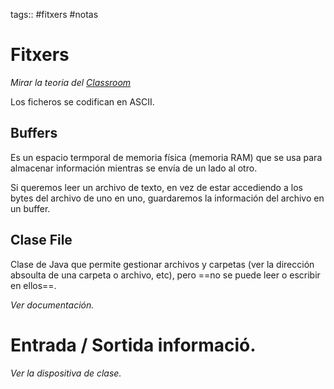 tags:: #fitxers #notas 

# Fitxers

*Mirar la teoria del [Classroom](https://classroom.google.com/c/NjA0NjA5NDIwMDI1/m/NjA0NjExNjE0NDUw/details)*

Los ficheros se codifican en ASCII. 

## Buffers

Es un espacio termporal de memoria física (memoria RAM) que se usa para almacenar información mientras se envía de un lado al otro.

Si queremos leer un archivo de texto, en vez de estar accediendo a los bytes del archivo de uno en uno, guardaremos la información del archivo en un buffer.

## Clase File

Clase de Java que permite gestionar archivos y carpetas (ver la dirección absoulta de una carpeta o archivo, etc), pero ==no se puede leer o escribir en ellos==.

*Ver documentación.*

# Entrada / Sortida informació.

*Ver la dispositiva de clase.*




